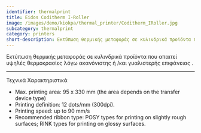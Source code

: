 ```yaml
---
identifier: thermalprint
title: Eidos Coditherm I-Roller
image: /images/demo/kiokpa/thermal_printer/Coditherm_IRoller.jpg
subcategory: thermalprint
category: printers
short-description: Εκτύπωση θερμικής μεταφοράς σε κυλινδρικά προϊόντα που απαιτεί υψηλές θερμοκρασίες 
---
```



Εκτύπωση θερμικής μεταφοράς σε κυλινδρικά προϊόντα που απαιτεί υψηλές θερμοκρασίες λόγω ακανόνιστης ή /και  γυαλιστερής επιφάνειας .

---




Τεχνικά Χαρακτηριστικά

*    Max. printing area: 95 x 330 mm (the area depends on the transfer device type)
*    Printing definition: 12 dots/mm (300dpi).
*    Printing speed: up to 90 mm/s
*    Recommended ribbon type: POSY types for printing on slightly rough surfaces; RINK types for printing on glossy surfaces.


